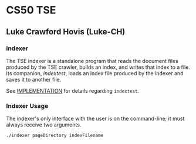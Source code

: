 # CS50 TSE 
## Luke Crawford Hovis (Luke-CH)

### indexer

The TSE indexer is a standalone program that reads the document files produced by the TSE crawler, builds an index, and writes that index to a file. Its companion, *indextest*, loads an index file produced by the indexer and saves it to another file.

See [IMPLEMENTATION](IMPLEMENTATION.md) for details regarding `indextest`.

### Indexer Usage

The indexer's only interface with the user is on the command-line; it must always receive two arguments.

```
./indexer pageDirectory indexFilename
```